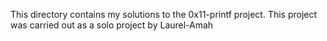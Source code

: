 This directory contains my solutions to the 0x11-printf project. This project was carried out as a solo project by Laurel-Amah
